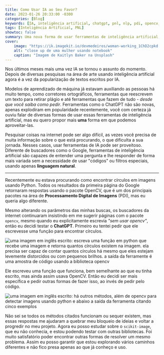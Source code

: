 ```yaml
---
title: Como Usar IA ao Seu Favor?
date: 2023-01-26 20:33:00 -0300
categories: [Blog]
keywords: [IA, inteligência artificial, chatgpt, pnl, nlp, pdi, opencv, AI]
tags: [Inteligência Artificial, PNL]
showtoc: false
summary: Uma nova forma de usar ferramentas de inteligência artificial, como ChatGPT, ao seu favor.
cover:
    image: "https://ik.imagekit.io/devmedeiros/woman-working_1ChD2cpkd.webp?tr=w-700"
    alt: "close up de uma mulher usando notebook"
    caption: "Imagem de Kaitlyn Baker na Unsplash"
---
```


Nos últimos meses mais uma vez IA se tornou o assunto do momento. Depois de diversas pesquisas na área de arte usando inteligência artificial agora é a vez da popularização de textos escritos por IA. 

Modelos de aprendizado de máquina já estavam auxiliando as pessoas há muito tempo, como corretores ortográficos, ferramentas que reescrevem um texto para retirar plágio e até ferramentas que fazem de tudo - _desde que você saiba como pedir_. Ferramentas como o ChatGPT não são novas, apenas explodiram em popularidade recentemente, você com certeza já 
ouviu falar de diversas formas de usar essas ferramentas de inteligência artificial, mas eu quero propor mais **uma** forma em que podemos aproveitar-las.

Pesquisar coisas na internet pode ser algo difícil, as vezes você precisa de muita informação sobre o que está procurando, o que dificulta a sua jornada. Nesses casos, usar ferramentas de IA pode ser proveitoso. Diferente de buscadores como o Google, ferramentas de inteligência artificial são capazes de entender uma pergunta e lhe responder de forma mais variada sem a necessidade de usar "códigos" ou filtros especiais, usando apenas **linguagem natural**.

---

Recentemente eu estava procurando como encontrar círculos em imagens usando Python. Todos os resultados da primeira página do Google retornaram respostas usando o pacote OpenCV, que é um dos principais pacotes na área de **Processamento Digital de Imagens** (PDI), mas eu queria algo diferente. 

Mesmo alterando os parâmetros das minhas buscas, os buscadores da internet continuaram insistindo em me sugerir páginas com o pacote `opencv`, mesmo quando eu explicitamente escrevia _"sem usar opencv"_, então eu decidi testar o **ChatGPT**. Primeiro eu tentei pedir que ele escrevesse uma função para encontrar círculos.

![uma imagem em inglês escrito: escreva uma função em python que recebe uma imagem e retorna quantos círculos existem na imagem. ela precisa ser capaz de contar quantos círculos há mesmo que eles estejam levemente distorcidos ou com pequenos brilhos. a saída da ferramente é uma amostra de código usando a biblioteca opencv](https://i.imgur.com/ZEFy6ls.png#center)

Ele escreveu uma função que funciona, bem semelhante ao que eu tinha escrito, mas ainda assim usava OpenCV. Então eu decidi ser mais específica e pedir outras formas de fazer isso, ao invés de pedir pelo código.

![uma imagem em inglês escrito: há outros métodos, além de opencv para detectar imagens usando python e abaixo a saída da ferramenta citando cinco exemplos](https://i.imgur.com/E9kHjI7.png#center)

Não sei se todos os métodos citados funcionam ou sequer existem, mas essas respostas me ajudaram a quebrar meu bloqueio de ideias e voltar a progredir no meu projeto. Agora eu posso estudar sobre o `scikit-image`, que eu não conhecia, e estou podendo testar com outras bibliotecas. Foi muito satisfatório poder encontrar outras formas de resolver um mesmo problema. Assim eu posso garantir que estou explorando vários caminhos diferentes e não fico presa apenas ao que já conheço e uso.